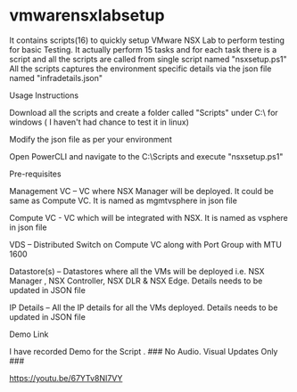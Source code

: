 # vmwarensxlabsetup
It contains scripts(16) to quickly setup VMware NSX Lab to perform testing for basic Testing. It actually perform 15 tasks and for each task there is a script and all the scripts are called from single script named "nsxsetup.ps1"
All the scripts captures the environment specific details via the json file named "infradetails.json"

Usage Instructions 

Download all the scripts and create a folder called "Scripts" under C:\ for windows ( I haven't had chance to test it in linux)

Modify the json file as per your environment 

Open PowerCLI and navigate to the C:\Scripts and execute "nsxsetup.ps1"


Pre-requisites

Management VC – VC where NSX Manager will be deployed. It could be same as Compute VC. It is named as mgmtvsphere in json file 

Compute VC -   VC which will be integrated with NSX. It is named as vsphere in json file  

VDS – Distributed Switch on Compute VC along with Port Group with MTU 1600

Datastore(s) – Datastores where all the VMs will be deployed i.e. NSX Manager , NSX Controller, NSX DLR & NSX Edge. Details needs to be updated in JSON file

IP Details – All the IP details for all the VMs deployed. Details needs to be updated in JSON file 

Demo Link

I have recorded Demo for the Script . ### No Audio. Visual Updates Only ###

https://youtu.be/67YTv8NI7VY
